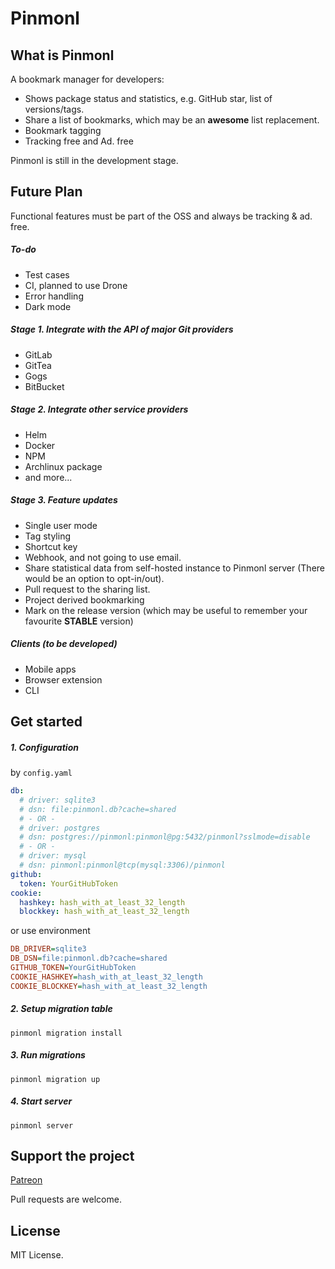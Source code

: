 # Pinmonl

## What is Pinmonl
A bookmark manager for developers:
- Shows package status and statistics, e.g. GitHub star, list of versions/tags.
- Share a list of bookmarks, which may be an **awesome** list replacement.
- Bookmark tagging
- Tracking free and Ad. free

Pinmonl is still in the development stage.

## Future Plan
Functional features must be part of the OSS and always be tracking & ad. free.

##### To-do
- Test cases
- CI, planned to use Drone
- Error handling
- Dark mode

##### Stage 1. Integrate with the API of major Git providers
- GitLab
- GitTea
- Gogs
- BitBucket

##### Stage 2. Integrate other service providers
- Helm
- Docker
- NPM
- Archlinux package
- and more...

##### Stage 3. Feature updates
- Single user mode
- Tag styling
- Shortcut key
- Webhook, and not going to use email.
- Share statistical data from self-hosted instance to Pinmonl server (There would be an option to opt-in/out).
- Pull request to the sharing list.
- Project derived bookmarking
- Mark on the release version (which may be useful to remember your favourite **STABLE** version)

##### Clients (to be developed)
- Mobile apps
- Browser extension
- CLI

## Get started

##### 1. Configuration
by `config.yaml`
```yaml
db:
  # driver: sqlite3
  # dsn: file:pinmonl.db?cache=shared
  # - OR -
  # driver: postgres
  # dsn: postgres://pinmonl:pinmonl@pg:5432/pinmonl?sslmode=disable
  # - OR -
  # driver: mysql
  # dsn: pinmonl:pinmonl@tcp(mysql:3306)/pinmonl
github:
  token: YourGitHubToken
cookie:
  hashkey: hash_with_at_least_32_length
  blockkey: hash_with_at_least_32_length
```

or use environment
```ini
DB_DRIVER=sqlite3
DB_DSN=file:pinmonl.db?cache=shared
GITHUB_TOKEN=YourGitHubToken
COOKIE_HASHKEY=hash_with_at_least_32_length
COOKIE_BLOCKKEY=hash_with_at_least_32_length
```

##### 2. Setup migration table
`pinmonl migration install`

##### 3. Run migrations
`pinmonl migration up`

##### 4. Start server
`pinmonl server`

## Support the project
[Patreon](https://patreon.com/pinmonl)

Pull requests are welcome.

## License
MIT License.
